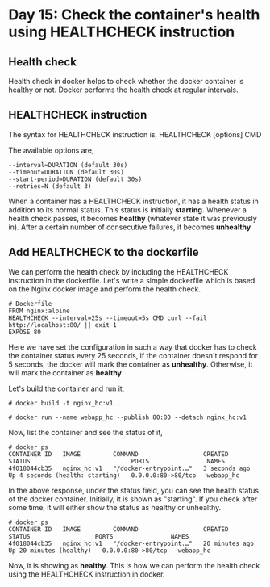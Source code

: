 # Day 15: Check the container's health using HEALTHCHECK instruction

## Health check

Health check in docker helps to check whether the docker container is healthy or not. Docker performs the health check at regular intervals.  

## HEALTHCHECK instruction  

The syntax for HEALTHCHECK instruction is,
    HEALTHCHECK [options] CMD <command>

The available options are,

    --interval=DURATION (default 30s)
    --timeout=DURATION (default 30s)
    --start-period=DURATION (default 30s)
    --retries=N (default 3)

When a container has a HEALTHCHECK instruction, it has a health status in addition to its normal status. This status is initially **starting.** Whenever a health check passes, it becomes **healthy** (whatever state it was previously in). After a certain number of consecutive failures, it becomes **unhealthy**

## Add HEALTHCHECK to the dockerfile

We can perform the health check by including the HEALTHCHECK instruction in the dockerfile. Let's write a simple dockerfile which is based on the Nginx docker image and perform the health check.

    # Dockerfile
    FROM nginx:alpine
    HEALTHCHECK --interval=25s --timeout=5s CMD curl --fail http://localhost:80/ || exit 1
    EXPOSE 80

Here we have set the configuration in such a way that docker has to check the container status every 25 seconds, if the container doesn't respond for 5 seconds, the docker will mark the container as **unhealthy**. Otherwise, it will mark the container as **healthy**

Let's build the container and run it,

    # docker build -t nginx_hc:v1 .  

    # docker run --name webapp_hc --publish 80:80 --detach nginx_hc:v1

Now, list the container and see the status of it,

    # docker ps
    CONTAINER ID   IMAGE         COMMAND                  CREATED         STATUS                            PORTS                NAMES
    4f018044cb35   nginx_hc:v1   "/docker-entrypoint.…"   3 seconds ago   Up 4 seconds (health: starting)   0.0.0.0:80->80/tcp   webapp_hc

In the above response, under the status field, you can see the health status of the docker container. Initially, it is shown as "starting". If you check after some time, it will either show the status as healthy or unhealthy.

    # docker ps
    CONTAINER ID   IMAGE         COMMAND                  CREATED        STATUS                  PORTS                NAMES
    4f018044cb35   nginx_hc:v1   "/docker-entrypoint.…"   20 minutes ago   Up 20 minutes (healthy)   0.0.0.0:80->80/tcp   webapp_hc

Now, it is showing as **healthy**. This is how we can perform the health check using the HEALTHCHECK instruction in docker. 
